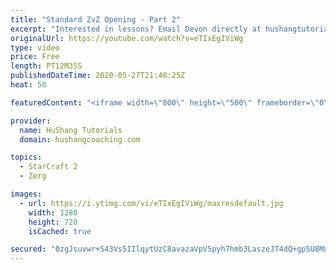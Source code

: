 ```yaml
---
title: "Standard ZvZ Opening - Part 2"
excerpt: "Interested in lessons? Email Devon directly at hushangtutorials@outlook.com ------------------------------------------------------------------------------------------------------- Want to support HuShang Tutorials directly? Patreon is a website where you can contribute a monthly donation that will help"
originalUrl: https://youtube.com/watch?v=eTIxEgIViWg
type: video
price: Free
length: PT12M35S
publishedDateTime: 2020-05-27T21:40:25Z
heat: 50

featuredContent: "<iframe width=\"800\" height=\"500\" frameborder=\"0\" src=\"https://www.youtube.com/embed/eTIxEgIViWg\" allow=\"accelerometer; autoplay; encrypted-media; gyroscope; picture-in-picture\" allowfullscreen></iframe>"

provider:
  name: HuShang Tutorials
  domain: hushangcoaching.com

topics:
  - StarCraft 2
  - Zerg

images:
  - url: https://i.ytimg.com/vi/eTIxEgIViWg/maxresdefault.jpg
    width: 1280
    height: 720
    isCached: true

secured: "0zgJsuvwr+S43Vs5IIlqytUzC8avazaVpV5pyh7hmb3LaszeJT4dQ+gpSU8M8oBZmg5HAxdbasIFXys3v4/4+JyRKgyKBL/cb2o1WY8KBT+YZVuAmZgTJ4aF3xbQJZWErtqtS9K07gVpLdfpxfg7EHFef7vK9WNcU9/RTv4+Pop4qMwcW9hA6JOF6hq+YND9sph35k1fvI0vdezxa6Os2D8E8sdNnTuxqu4VfXZoiBzZ+C3jrPzi+WxSdbYpCzwMWV7zip3arnMge7StAzoRzAzjekaQrhukrpTMHJgud448L/9K1v3P1m1ZbzZL2Evb1fYQg7KLliLwJqaYB1zT3iWrqidTDQkMS1arjcY6m+U4VkEZzGp49i12/MiGp1ui+NEBjeB9cLPVkCNKtDdKDyEYyJEZQFSDjC7ZqAH6Mvo=;vIuQeOtM+3g2AGz/36UIVQ=="
---
```


